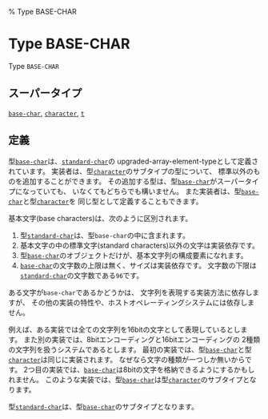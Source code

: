 % Type BASE-CHAR

# Type BASE-CHAR


Type `BASE-CHAR`


## スーパータイプ

[`base-char`](13.2.base-char.html), [`character`](13.2.character-system-class.html), [`t`](4.4.t-system-class.html)


## 定義

型[`base-char`](13.2.base-char.html)は、[`standard-char`](13.2.standard-char.html)の
upgraded-array-element-typeとして定義されています。
実装者は、型[`character`](13.2.character-system-class.html)のサブタイプの型について、
標準以外のものを追加することができます。
その追加する型は、型[`base-char`](13.2.base-char.html)がスーパータイプになっていても、
いなくてもどちらでも構いません。
また実装者は、型[`base-char`](13.2.base-char.html)と型[`character`](13.2.character-system-class.html)を
同じ型として定義することもできます。

基本文字(base characters)は、次のように区別されます。

1. 型[`standard-char`](13.2.standard-char.html)は、型`base-char`の中に含まれます。
2. 基本文字の中の標準文字(standard characters)以外の文字は実装依存です。
3. 型[`base-char`](13.2.base-char.html)のオブジェクトだけが、基本文字列の構成要素になれます。
4. [`base-char`](13.2.base-char.html)の文字数の上限は無く、サイズは実装依存です。
文字数の下限は[`standard-char`](13.2.standard-char.html)の文字数である`96`です。

ある文字が`base-char`であるかどうかは、
文字列を表現する実装方法に依存しますが、
その他の実装の特性や、ホストオペレーティングシステムには依存しません。

例えば、ある実装では全ての文字列を16bitの文字として表現しているとします。
また別の実装では、8bitエンコーディングと16bitエンコーディングの
2種類の文字列を扱うシステムであるとします。
最初の実装では、型[`base-char`](13.2.base-char.html)と型[`character`](13.2.character-system-class.html)は同じに実装されます。
なぜなら文字の種類が一つしか無いからです。
2つ目の実装では、[`base-char`](13.2.base-char.html)は8bitの文字を格納できるようにするかもしれません。
このような実装では、型[`base-char`](13.2.base-char.html)は型[`character`](13.2.character-system-class.html)のサブタイプとなります。

型[`standard-char`](13.2.standard-char.html)は、型[`base-char`](13.2.base-char.html)のサブタイプとなります。

